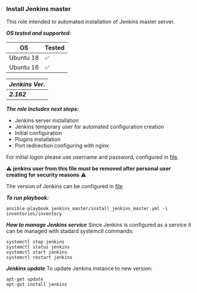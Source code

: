 ### Install Jenkins master

This role intended to automated installation of Jenkins master server.

***OS tested and supported:***

| OS   | Tested  |
|---|---|
| Ubuntu 18  |  :white_check_mark: |
| Ubuntu 16  |  :white_check_mark: | 

| ***Jenkins Ver.***|
|---|
| ***2.162***  | 

***The role includes next steps:***

- Jenkins server installation
- Jenkins temporary user for automated configuration creation
- Initial configuration
- Plugins installation
- Port redirection configuring with nginx

For initial logon please use username and password, configured in [file](https://stash.playtika.com/projects/JB/repos/jenkins_automation/browse/jenkins_master/roles/jenkins_master/defaults/main.yml?at=wip_develop).

:warning: **jenkins user from this file must be removed after personal user creating for security reasons** :warning: 

The version of Jenkins can be configured in [file](https://stash.playtika.com/projects/JB/repos/jenkins_automation/browse/jenkins_master/roles/jenkins_master/vars/main.yml?at=refs%2Fheads%2Fwip_develop)

***To run playbook:***
```
ansible-playbook jenkins_master/install_jenkins_master.yml -i inventories/inventory
```

***How to manage Jenkins service***
Since Jenkins is configured as a service it can be managed with stadard systemctl commands:
```
systemctl stop jenkins
systemctl status jenkins
systemctl start jenkins
systemctl restart jenkins
```

***Jenkins update***
To update Jenkins instance to new version:
```
apt-get update
apt-get install jenkins
```

